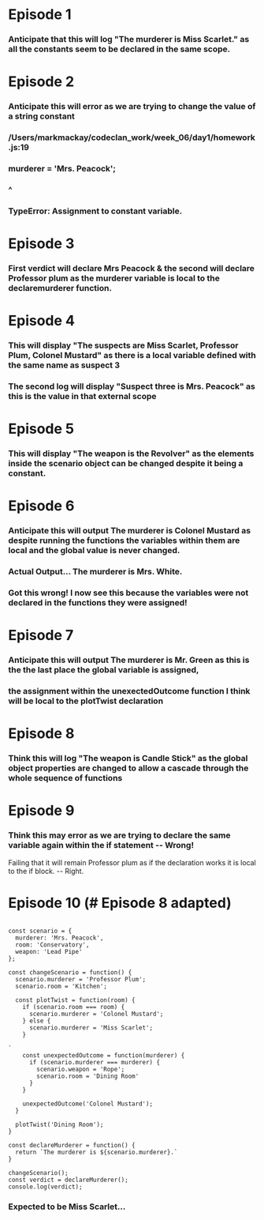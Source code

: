 # Episode  1
###
###  Anticipate that this will log "The murderer is Miss Scarlet." as all the constants seem to be declared in the same scope.
###
# Episode  2
###  Anticipate this will error as we are trying to change the value of a string constant
###  /Users/markmackay/codeclan_work/week_06/day1/homework.js:19
###    murderer = 'Mrs. Peacock';
###             ^
###
###  TypeError: Assignment to constant variable.

# Episode  3
###  First verdict will declare Mrs Peacock & the second will declare Professor plum as the murderer variable is local to the declaremurderer function.

# Episode  4

###  This will display "The suspects are Miss Scarlet, Professor Plum, Colonel Mustard" as there is a local variable defined with the same name as suspect 3
###  The second log will display "Suspect three is Mrs. Peacock" as this is the value in that external scope

# Episode  5

###  This will display "The weapon is the Revolver" as the elements inside the scenario object can be changed despite it being a constant.

# Episode  6


###  Anticipate this will output The murderer is Colonel Mustard as despite running the functions the variables within them are local and the global value is never changed.
###  Actual Output... The murderer is Mrs. White.
###  Got this wrong! I now see this because the variables were not declared in the functions they were assigned!

# Episode  7


###  Anticipate this will output The murderer is Mr. Green as this is the the last place the global variable is assigned,
###  the assignment within the unexectedOutcome function I think will be local to the plotTwist declaration

# Episode  8


###  Think this will log "The weapon is Candle Stick" as the global object properties are changed to allow a cascade through the whole sequence of functions


# Episode  9

### Think this may error as we are trying to declare the same variable again within the if statement -- Wrong!
Failing that it will remain Professor plum as if the declaration works it is local to the if block. -- Right.

# Episode  10 (# Episode  8 adapted)


````

const scenario = {
  murderer: 'Mrs. Peacock',
  room: 'Conservatory',
  weapon: 'Lead Pipe'
};

const changeScenario = function() {
  scenario.murderer = 'Professor Plum';
  scenario.room = 'Kitchen';

  const plotTwist = function(room) {
    if (scenario.room === room) {
      scenario.murderer = 'Colonel Mustard';
    } else {
      scenario.murderer = 'Miss Scarlet';
    }

`
    const unexpectedOutcome = function(murderer) {
      if (scenario.murderer === murderer) {
        scenario.weapon = 'Rope';
        scenario.room = 'Dining Room'
      }
    }

    unexpectedOutcome('Colonel Mustard');
  }

  plotTwist('Dining Room');
}

const declareMurderer = function() {
  return `The murderer is ${scenario.murderer}.`
}

changeScenario();
const verdict = declareMurderer();
console.log(verdict);

````
###  Expected to be Miss Scarlet...
